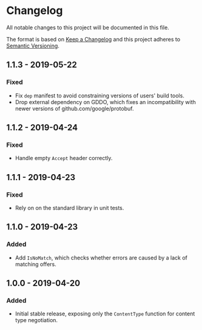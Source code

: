# Changelog
All notable changes to this project will be documented in this file.

The format is based on [Keep a Changelog](http://keepachangelog.com/en/1.0.0/)
and this project adheres to [Semantic Versioning](http://semver.org/spec/v2.0.0.html).

## 1.1.3 - 2019-05-22
### Fixed
- Fix `dep` manifest to avoid constraining versions of users' build tools.
- Drop external dependency on GDDO, which fixes an incompatibility with newer
  versions of github.com/google/protobuf.

## 1.1.2 - 2019-04-24
### Fixed
- Handle empty `Accept` header correctly.

## 1.1.1 - 2019-04-23
### Fixed
- Rely on on the standard library in unit tests.

## 1.1.0 - 2019-04-23
### Added
- Add `IsNoMatch`, which checks whether errors are caused by a lack of
  matching offers.

## 1.0.0 - 2019-04-20
### Added
- Initial stable release, exposing only the `ContentType` function for content
  type negotiation.

